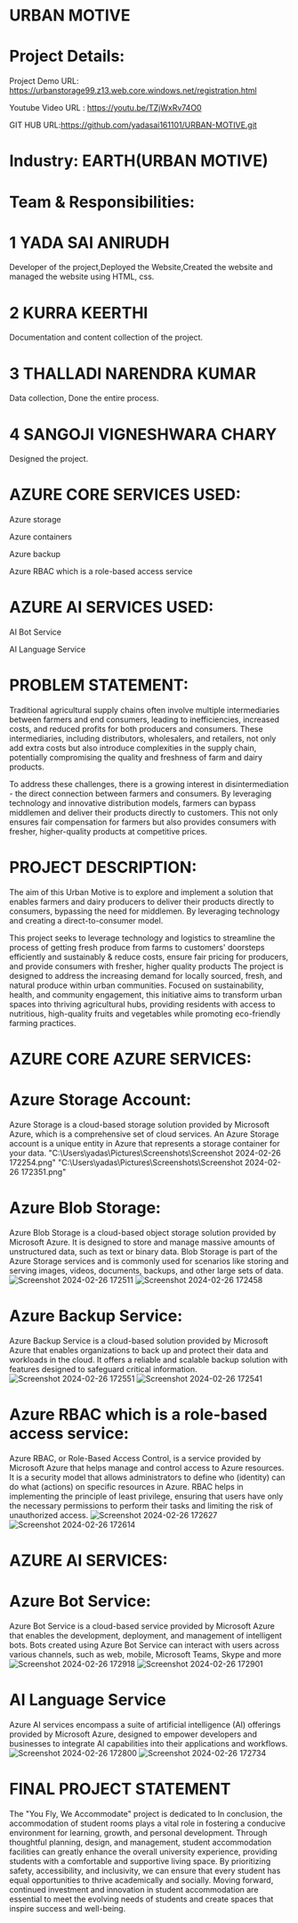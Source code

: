 # URBAN MOTIVE
# Project Details:
Project Demo URL: https://urbanstorage99.z13.web.core.windows.net/registration.html

Youtube Video URL : https://youtu.be/TZjWxRv74O0

GIT HUB URL:https://github.com/yadasai161101/URBAN-MOTIVE.git
# Industry: EARTH(URBAN MOTIVE)
# Team & Responsibilities:
# 1 YADA SAI ANIRUDH
Developer of the project,Deployed the Website,Created the website and managed the website using HTML, css.

# 2 KURRA KEERTHI
Documentation and content collection of the project.

# 3 THALLADI NARENDRA KUMAR
Data collection, Done the entire process.

# 4 SANGOJI VIGNESHWARA CHARY
Designed the project. 
# AZURE CORE SERVICES USED:
Azure storage

Azure containers

Azure backup

Azure RBAC which is a role-based access service

# AZURE AI SERVICES USED:
AI Bot Service

AI Language Service

# PROBLEM STATEMENT:
Traditional agricultural supply chains often involve multiple intermediaries between farmers and end consumers, leading to inefficiencies, increased costs, and reduced profits for both producers and consumers. These intermediaries, including distributors, wholesalers, and retailers, not only add extra costs but also introduce complexities in the supply chain, potentially compromising the quality and freshness of farm and dairy products.

To address these challenges, there is a growing interest in disintermediation - the direct connection between farmers and consumers. By leveraging technology and innovative distribution models, farmers can bypass middlemen and deliver their products directly to customers. This not only ensures fair compensation for farmers but also provides consumers with fresher, higher-quality products at competitive prices.

# PROJECT DESCRIPTION:
The aim of this Urban Motive is to explore and implement a solution that enables farmers and dairy producers to deliver their products directly to consumers, bypassing the need for middlemen. By leveraging technology and creating a direct-to-consumer model.

This project seeks to leverage technology and logistics to streamline the process of getting fresh produce from farms to customers' doorsteps efficiently and sustainably & reduce costs, ensure fair pricing for producers, and provide consumers with fresher, higher quality products
The project is designed to address the increasing demand for locally sourced, fresh, and natural produce within urban communities. Focused on sustainability, health, and community engagement, this initiative aims to transform urban spaces into thriving agricultural hubs, providing residents with access to nutritious, high-quality fruits and vegetables while promoting eco-friendly farming practices.

# AZURE CORE AZURE SERVICES:

# Azure Storage Account:
Azure Storage is a cloud-based storage solution provided by Microsoft Azure, which is a comprehensive set of cloud services. An Azure Storage account is a unique entity in Azure that represents a storage container for your data.
"C:\Users\yadas\Pictures\Screenshots\Screenshot 2024-02-26 172254.png"
"C:\Users\yadas\Pictures\Screenshots\Screenshot 2024-02-26 172351.png"

# Azure Blob Storage:
Azure Blob Storage is a cloud-based object storage solution provided by Microsoft Azure. It is designed to store and manage massive amounts of unstructured data, such as text or binary data. Blob Storage is part of the Azure Storage services and is commonly used for scenarios like storing and serving images, videos, documents, backups, and other large sets of data.
![Screenshot 2024-02-26 172511](https://github.com/yadasai161101/URBAN-MOTIVE/assets/158995460/46002255-650f-4c09-af07-db263886da3f)
![Screenshot 2024-02-26 172458](https://github.com/yadasai161101/URBAN-MOTIVE/assets/158995460/d3ab07e5-12ec-4ee2-8a69-03ae88d57b8f)

# Azure Backup Service:
Azure Backup Service is a cloud-based solution provided by Microsoft Azure that enables organizations to back up and protect their data and workloads in the cloud. It offers a reliable and scalable backup solution with features designed to safeguard critical information.
![Screenshot 2024-02-26 172551](https://github.com/yadasai161101/URBAN-MOTIVE/assets/158995460/eccc379f-3807-4a86-b9ab-c325b9947bd2)
![Screenshot 2024-02-26 172541](https://github.com/yadasai161101/URBAN-MOTIVE/assets/158995460/e3a18e0e-adc2-4d45-921a-931a0e7e9771)

# Azure RBAC which is a role-based access service:
Azure RBAC, or Role-Based Access Control, is a service provided by Microsoft Azure that helps manage and control access to Azure resources. It is a security model that allows administrators to define who (identity) can do what (actions) on specific resources in Azure. RBAC helps in implementing the principle of least privilege, ensuring that users have only the necessary permissions to perform their tasks and limiting the risk of unauthorized access.
![Screenshot 2024-02-26 172627](https://github.com/yadasai161101/URBAN-MOTIVE/assets/158995460/bacee43e-2315-4c05-a5ed-1d1bedd24228)
![Screenshot 2024-02-26 172614](https://github.com/yadasai161101/URBAN-MOTIVE/assets/158995460/404c62c8-e71f-4a6c-9d0e-5b746c198861)

# AZURE AI SERVICES:
# Azure Bot Service:
Azure Bot Service is a cloud-based service provided by Microsoft Azure that enables the development, deployment, and management of intelligent bots. Bots created using Azure Bot Service can interact with users across various channels, such as web, mobile, Microsoft Teams, Skype and more
![Screenshot 2024-02-26 172918](https://github.com/yadasai161101/URBAN-MOTIVE/assets/158995460/e8c259ad-87e7-48be-8668-3bae4d6bc169)
![Screenshot 2024-02-26 172901](https://github.com/yadasai161101/URBAN-MOTIVE/assets/158995460/36cbbf89-c128-4bd9-b018-fc4fdd329d50)

# AI Language Service
Azure AI services encompass a suite of artificial intelligence (AI) offerings provided by Microsoft Azure, designed to empower developers and businesses to integrate AI capabilities into their applications and workflows.
![Screenshot 2024-02-26 172800](https://github.com/yadasai161101/URBAN-MOTIVE/assets/158995460/e2b363da-33cd-4080-b9af-6f39dd3ee6f5)
![Screenshot 2024-02-26 172734](https://github.com/yadasai161101/URBAN-MOTIVE/assets/158995460/e088422a-4a43-4c5e-9b64-5307783f65fe)

# FINAL PROJECT STATEMENT
The "You Fly, We Accommodate" project is dedicated to In conclusion, the accommodation of student rooms plays a vital role in fostering a conducive environment for learning, growth, and personal development. Through thoughtful planning, design, and management, student accommodation facilities can greatly enhance the overall university experience, providing students with a comfortable and supportive living space. By prioritizing safety, accessibility, and inclusivity, we can ensure that every student has equal opportunities to thrive academically and socially. Moving forward, continued investment and innovation in student accommodation are essential to meet the evolving needs of students and create spaces that inspire success and well-being.

